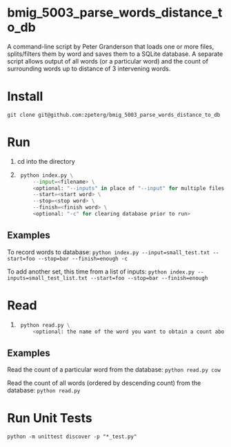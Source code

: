 # bmig_5003_parse_words_distance_to_db
A command-line script by Peter Granderson that loads one or more files, splits/filters them by word and saves them to a SQLite database.
A separate script allows output of all words (or a particular word) and the count of surrounding words up to distance of 3 intervening words.

# Install
```git clone git@github.com:zpeterg/bmig_5003_parse_words_distance_to_db```

# Run
1. cd into the directory
2. ```python
    python index.py \
        --input=<filename> \
        <optional: "--inputs" in place of "--input" for multiple files>
        --start=<start word> \
        --stop=<stop word> \
        --finish=<finish word> \
        <optional: "-c" for clearing database prior to run>
     ```
## Examples
To record words to database:
```python index.py --input=small_test.txt --start=foo --stop=bar --finish=enough -c```

To add another set, this time from a list of inputs:
```python index.py --inputs=small_test_list.txt --start=foo --stop=bar --finish=enough```

# Read
1. ```python
    python read.py \
        <optional: the name of the word you want to obtain a count about>
     ```

## Examples
Read the count of a particular word from the database:
```python read.py cow```

Read the count of all words (ordered by descending count) from the database:
```python read.py```

# Run Unit Tests
```python -m unittest discover -p "*_test.py"```